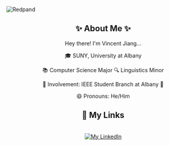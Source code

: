 ![Redpand](https://github.com/Vntage/Vntage/assets/142827929/99cbcabd-3951-4cd3-a974-cfd4294f69d4)


<div align="center">
            <h2>✨ About Me ✨</h2>
            <p>Hey there! I'm Vincent Jiang...</p>
            <p>🎓 SUNY, University at Albany</p>
            <p>📚 Computer Science Major 🔍 Linguistics Minor</p>
            <p>🤖 Involvement: IEEE Student Branch at Albany 🤖</p>
            <p>😄 Pronouns: He/Him</p>
</div>





<div align="center">
<h2>🔗 My Links</h2>
            <br>
                        <a href="https://linkedin.com/in/VincentYJiang">
                                    <img src="https://img.shields.io/badge/vincent--jiang-0077B5?style=for-the-badge&logo=linkedin&logoColor=white" alt="My LinkedIn">
                                </a>
            </br>
</div>


<!--
**Vntage/Vntage** is a ✨ _special_ ✨ repository because its `README.md` (this file) appears on your GitHub profile.

Here are some ideas to get you started:

- 🔭 I’m currently working on ...
- 🌱 I’m currently learning ...
- 👯 I’m looking to collaborate on ...
- 🤔 I’m looking for help with ...
- 💬 Ask me about ...
- 📫 How to reach me: ...
- 😄 Pronouns: ...
- ⚡ Fun fact: ...
-->
